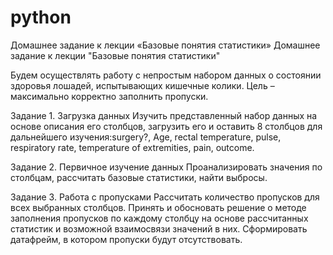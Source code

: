 # python
Домашнее задание к лекции «Базовые понятия статистики»
Домашнее задание к лекции "Базовые понятия статистики"

Будем осуществлять работу с непростым набором данных о состоянии здоровья лошадей, испытывающих кишечные колики. Цель – максимально корректно заполнить пропуски.

Задание 1. Загрузка данных
Изучить представленный набор данных на основе описания его столбцов, загрузить его и оставить 8 столбцов для дальнейшего изучения:surgery?, Age, rectal temperature, pulse, respiratory rate, temperature of extremities, pain, outcome.

Задание 2. Первичное изучение данных
Проанализировать значения по столбцам, рассчитать базовые статистики, найти выбросы.

Задание 3. Работа с пропусками
Рассчитать количество пропусков для всех выбранных столбцов. Принять и обосновать решение о методе заполнения пропусков по каждому столбцу на основе рассчитанных статистик и возможной взаимосвязи значений в них. Сформировать датафрейм, в котором пропуски будут отсутствовать.

